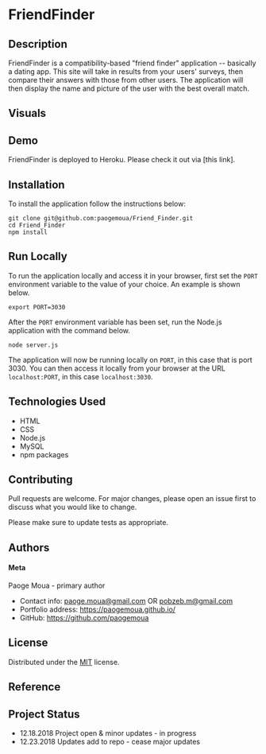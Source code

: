 # FriendFinder

## Description
FriendFinder is a compatibility-based "friend finder" application -- basically a dating app. This site will take in results from your users' surveys, then compare their answers with those from other users. The application will then display the name and picture of the user with the best overall match.

## Visuals
<!-- [Image][image] -->

<!-- [![Bamazon](assets/images/Bamazon.png)](https://github.com/paogemoua/bamazon) -->

## Demo
	
FriendFinder is deployed to Heroku. Please check it out via [this link]<!--(https://---.herokuapp.com/)-->.

## Installation

To install the application follow the instructions below:

	git clone git@github.com:paogemoua/Friend_Finder.git
	cd Friend_Finder
	npm install
	
## Run Locally

To run the application locally and access it in your browser, first set the `PORT` environment variable to the value of your choice. An example is shown below.

	export PORT=3030
	
After the `PORT` environment variable has been set, run the Node.js application with the command below.

	node server.js
	
The application will now be running locally on `PORT`, in this case that is port 3030. You can then access it locally from your browser at the URL `localhost:PORT`, in this case `localhost:3030`.

## Technologies Used
* HTML
* CSS
* Node.js
* MySQL
* npm packages

## Contributing
Pull requests are welcome. For major changes, please open an issue first to discuss what you would like to change.

Please make sure to update tests as appropriate.

## Authors
#### Meta
Paoge Moua - primary author
* Contact info: paoge.moua@gmail.com OR pobzeb.m@gmail.com
* Portfolio address: https://paogemoua.github.io/
* GitHub: https://github.com/paogemoua

## License
Distributed under the [MIT] license.

## Reference

## Project Status
* 12.18.2018 Project open & minor updates - in progress
* 12.23.2018 Updates add to repo - cease major updates

<!-- Linked -->
[MIT]: https://choosealicense.com/licenses/mit/
<!-- [Watch the video for Bamazon demo]: https://drive.google.com/file/d/1UfLPqX6VsiCDgM2JOvPRmo-KcEcFeYOr/view -->
<!-- [image]: https://drive.google.com/file/d/1-LnstPMlT99lfDg3XKhBpMbFZeaHqAp8/view?usp=sharing -->